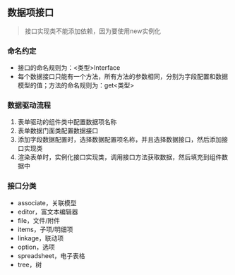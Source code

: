 数据项接口
-----------

> 接口实现类不能添加依赖，因为要使用new实例化

### 命名约定

- 接口的命名规则为：<类型>Interface
- 每个数据接口只能有一个方法，所有方法的参数相同，分别为字段配置和数据模型的值；方法的命名规则为：get<类型>

### 数据驱动流程

1. 表单驱动的组件类中配置数据项名称
2. 表单数据门面类配置数据接口
2. 添加字段数据配置时，选择数据配置项名称，并且选择数据接口，然后添加接口实现类
3. 渲染表单时，实例化接口实现类，调用接口方法获取数据，然后填充到组件数据中

### 接口分类

- associate，关联模型
- editor，富文本编辑器
- file，文件/附件
- items，子项/明细项
- linkage，联动项
- option，选项
- spreadsheet，电子表格
- tree，树
